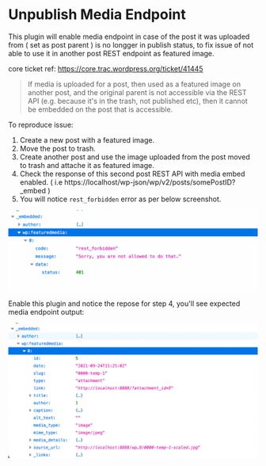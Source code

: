 Unpublish Media Endpoint
======================

This plugin will enable media endpoint in case of the post it was uploaded from ( set as post parent ) is no longger in publish status, to fix issue of not able to use it in another post REST endpoint as featured image.

core ticket ref: https://core.trac.wordpress.org/ticket/41445

 > If media is uploaded for a post, then used as a featured image on another post, and the original parent is not accessible via the REST API (e.g. because it's in the trash, not published etc), then it cannot be embedded on the post that is accessible.


To reproduce issue:

1. Create a new post with a featured image.
2. Move the post to trash.
3. Create another post and use the image uploaded from the post moved to trash and attache it as featured image.
4. Check the response of this second post REST API with media embed enabled. ( i.e https://localhost/wp-json/wp/v2/posts/somePostID?_embed )
5. You will notice `rest_forbidden` error as per below screenshot.

![Before](./screenshots/Screenshot-1.png)

Enable this plugin and notice the repose for step 4, you'll see expected media endpoint output:

![After](./screenshots/Screenshot-2.png)
